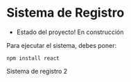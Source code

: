 <h1> Sistema de Registro </h1>

- Estado del proyecto! En construcción

Para ejecutar el sistema, debes poner:

```npm install react```

Sistema de registro 2
